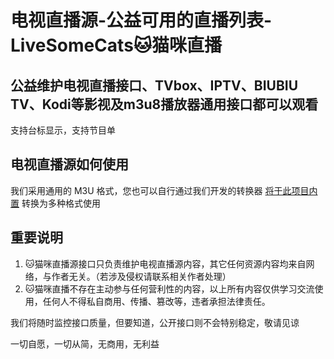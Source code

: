 # 电视直播源-公益可用的直播列表-LiveSomeCats🐱猫咪直播
## 公益维护电视直播接口、TVbox、IPTV、BIUBIU TV、Kodi等影视及m3u8播放器通用接口都可以观看
支持台标显示，支持节目单
## 电视直播源如何使用
我们采用通用的 M3U 格式，您也可以自行通过我们开发的转换器 [将于此项目内置](https://github.com/tvsuper/epg) 转换为多种格式使用
## 重要说明
1. 🐱猫咪直播源接口只负责维护电视直播源内容，其它任何资源内容均来自网络，与作者无关。（若涉及侵权请联系相关作者处理）
2. 🐱猫咪直播不存在主动参与任何营利性的内容，以上所有内容仅供学习交流使用，任何人不得私自商用、传播、篡改等，违者承担法律责任。

我们将随时监控接口质量，但要知道，公开接口则不会特别稳定，敬请见谅

一切自愿，一切从简，无商用，无利益

